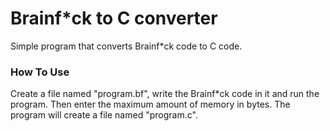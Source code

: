 # Brainf*ck to C converter
Simple program that converts Brainf*ck code to C code.

### How To Use
Create a file named "program.bf", write the Brainf*ck code in it and run the program. Then enter the maximum amount of memory in bytes. The program will create a file named "program.c".
